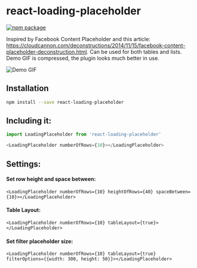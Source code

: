 # react-loading-placeholder

[![npm package][npm-badge]][npm]

Inspired by Facebook Content Placeholder and this article: https://cloudcannon.com/deconstructions/2014/11/15/facebook-content-placeholder-deconstruction.html. Can be used for both tables and lists. Demo GIF is compressed, the plugin looks much better in use.

![Demo GIF](https://user-images.githubusercontent.com/1689831/30972787-e1b93202-a46b-11e7-83a4-7af319c7fb07.gif)



## Installation

```bash
npm install --save react-loading-placeholder
```


## Including it:
```javascript
import LoadingPlaceholder from 'react-loading-placeholder'

<LoadingPlaceholder numberOfRows={10}></LoadingPlaceholder>
```

## Settings:

#### Set row height and space between:
```
<LoadingPlaceholder numberOfRows={10} heightOfRows={40} spaceBetween={10}></LoadingPlaceholder>
```

#### Table Layout:
```
<LoadingPlaceholder numberOfRows={10} tableLayout={true}></LoadingPlaceholder>
```

#### Set filter placeholder size:
```
<LoadingPlaceholder numberOfRows={10} tableLayout={true} filterOptions={{width: 300, height: 50}}></LoadingPlaceholder>
```

[npm-badge]: https://img.shields.io/npm/v/npm-package.png?style=flat-square
[npm]: https://www.npmjs.com/package/react-loading-placeholder
